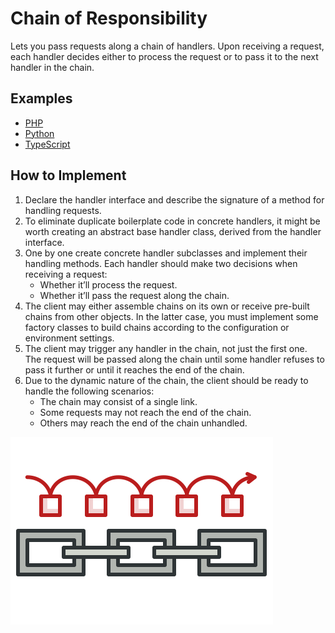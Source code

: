 # Chain of Responsibility

Lets you pass requests along a chain of handlers. Upon receiving a request, each handler decides either to process the request or to pass it to the next handler in the chain.

## Examples

* [PHP](php)
* [Python](python)
* [TypeScript](typescript)

## How to Implement

1. Declare the handler interface and describe the signature of a method for handling requests.
2. To eliminate duplicate boilerplate code in concrete handlers, it might be worth creating an abstract base handler class, derived from the handler interface.
3. One by one create concrete handler subclasses and implement their handling methods. Each handler should make two decisions when receiving a request:
    * Whether it’ll process the request.
    * Whether it’ll pass the request along the chain.
4. The client may either assemble chains on its own or receive pre-built chains from other objects. In the latter case, you must implement some factory classes to build chains according to the configuration or environment settings.
5. The client may trigger any handler in the chain, not just the first one. The request will be passed along the chain until some handler refuses to pass it further or until it reaches the end of the chain.
6. Due to the dynamic nature of the chain, the client should be ready to handle the following scenarios:
    * The chain may consist of a single link.
    * Some requests may not reach the end of the chain.
    * Others may reach the end of the chain unhandled.

![Chain of Responsibility](/images/chain-of-responsibility.png)
